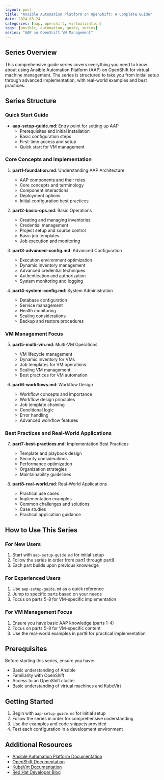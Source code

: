 ```yaml
---
layout: post
title: "Ansible Automation Platform on OpenShift: A Complete Guide"
date: 2024-03-24
categories: [aap, openshift, virtualization]
tags: [ansible, automation, guide, series]
series: "AAP on OpenShift VM Management"
---
```


## Series Overview
This comprehensive guide series covers everything you need to know about using Ansible Automation Platform (AAP) on OpenShift for virtual machine management. The series is structured to take you from initial setup through advanced implementation, with real-world examples and best practices.

## Series Structure

### Quick Start Guide
- **aap-setup-guide.md**: Entry point for setting up AAP
  - Prerequisites and initial installation
  - Basic configuration steps
  - First-time access and setup
  - Quick start for VM management

### Core Concepts and Implementation
1. **part1-foundation.md**: Understanding AAP Architecture
   - AAP components and their roles
   - Core concepts and terminology
   - Component interactions
   - Deployment options
   - Initial configuration best practices

2. **part2-basic-ops.md**: Basic Operations
   - Creating and managing inventories
   - Credential management
   - Project setup and source control
   - Basic job templates
   - Job execution and monitoring

3. **part3-advanced-config.md**: Advanced Configuration
   - Execution environment optimization
   - Dynamic inventory management
   - Advanced credential techniques
   - Authentication and authorization
   - System monitoring and logging

4. **part4-system-config.md**: System Administration
   - Database configuration
   - Service management
   - Health monitoring
   - Scaling considerations
   - Backup and restore procedures

### VM Management Focus
5. **part5-multi-vm.md**: Multi-VM Operations
   - VM lifecycle management
   - Dynamic inventory for VMs
   - Job templates for VM operations
   - Scaling VM management
   - Best practices for VM automation

6. **part6-workflows.md**: Workflow Design
   - Workflow concepts and importance
   - Workflow design principles
   - Job template chaining
   - Conditional logic
   - Error handling
   - Advanced workflow features

### Best Practices and Real-World Applications
7. **part7-best-practices.md**: Implementation Best Practices
   - Template and playbook design
   - Security considerations
   - Performance optimization
   - Organization strategies
   - Maintainability guidelines

8. **part8-real-world.md**: Real-World Applications
   - Practical use cases
   - Implementation examples
   - Common challenges and solutions
   - Case studies
   - Practical application guidance

## How to Use This Series

### For New Users
1. Start with `aap-setup-guide.md` for initial setup
2. Follow the series in order from part1 through part8
3. Each part builds upon previous knowledge

### For Experienced Users
1. Use `aap-setup-guide.md` as a quick reference
2. Jump to specific parts based on your needs
3. Focus on parts 5-8 for VM-specific implementation

### For VM Management Focus
1. Ensure you have basic AAP knowledge (parts 1-4)
2. Focus on parts 5-8 for VM-specific content
3. Use the real-world examples in part8 for practical implementation

## Prerequisites
Before starting this series, ensure you have:
- Basic understanding of Ansible
- Familiarity with OpenShift
- Access to an OpenShift cluster
- Basic understanding of virtual machines and KubeVirt

## Getting Started
1. Begin with `aap-setup-guide.md` for initial setup
2. Follow the series in order for comprehensive understanding
3. Use the examples and code snippets provided
4. Test each configuration in a development environment

## Additional Resources
- [Ansible Automation Platform Documentation](https://docs.ansible.com/automation-controller/latest/html/userguide/index.html)
- [OpenShift Documentation](https://docs.openshift.com/container-platform/4.18/welcome/index.html)
- [KubeVirt Documentation](https://kubevirt.io/user-guide/docs/latest/welcome/index.html)
- [Red Hat Developer Blog](https://developers.redhat.com/blog) 